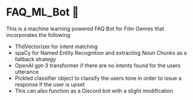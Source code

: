 # FAQ_ML_Bot :robot:

This is a machine learning powered FAQ Bot for Film Genres that incorporates the following

 * TfidVectorizer for intent matching
 * spaCy for Named Entity Recognition and extracting Noun Chunks as a fallback strategy
 * OpenAI gpt-3 transformer if there are no intents found for the users utterance
 * Pickled classifier object to classify the users tone in order to issue a response if the user is upset
 * This can also function as a Discord bot with a slight modification
